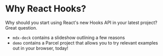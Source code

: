 # Why React Hooks?

Why should you start using React's new Hooks API in your latest project? Great question.

- `mdx-deck` contains a slideshow outlining a few reasons
- `demo` contains a Parcel project that allows you to try relevant examples out in your browser, today!
